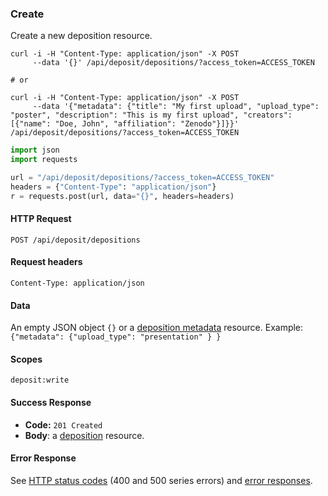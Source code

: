 ### Create

Create a new deposition resource.

```shell
curl -i -H "Content-Type: application/json" -X POST
     --data '{}' /api/deposit/depositions/?access_token=ACCESS_TOKEN

# or

curl -i -H "Content-Type: application/json" -X POST
     --data '{"metadata": {"title": "My first upload", "upload_type": "poster", "description": "This is my first upload", "creators": [{"name": "Doe, John", "affiliation": "Zenodo"}]}}' /api/deposit/depositions/?access_token=ACCESS_TOKEN
```

```python
import json
import requests

url = "/api/deposit/depositions/?access_token=ACCESS_TOKEN"
headers = {"Content-Type": "application/json"}
r = requests.post(url, data="{}", headers=headers)
```

#### HTTP Request

`POST /api/deposit/depositions`


#### Request headers

`Content-Type: application/json`


#### Data

An empty JSON object `{}` or a [deposition metadata](#deposit-metadata)
resource. Example: `{"metadata": {"upload_type": "presentation" } }`


#### Scopes

`deposit:write`


#### Success Response

* **Code:** `201 Created`
* **Body**: a [deposition](#deposit) resource.

#### Error Response

See [HTTP status codes](#http-status-codes) (400 and 500 series errors) and
[error responses](#errors).

